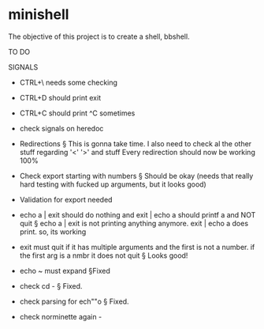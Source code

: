 # minishell

The objective of this project is to create a shell, bbshell.

TO DO

SIGNALS
- CTRL+\ needs some checking

- CTRL+D should print exit

- CTRL+C should print ^C sometimes

- check signals on heredoc
	
- Redirections
	§ This is gonna take time. I also need to check al the other stuff regarding '<' '>' and stuff
		Every redirection should now be working 100%

- Check export starting with numbers
	§ Should be okay (needs that really hard testing with fucked up arguments, but it looks good)


- Validation for export needed


- echo a | exit should do nothing and exit | echo a should printf a and NOT quit
	§ echo a | exit is not printing anything anymore. exit | echo a does print. so, its working


- exit must quit if it has multiple arguments and the first is not a number. if the first arg is a nmbr it does not quit
	§ Looks good!


- echo ~ must expand
	§Fixed


- check cd -
	§ Fixed.

- check parsing for ech""o
    § Fixed.

- check norminette again -